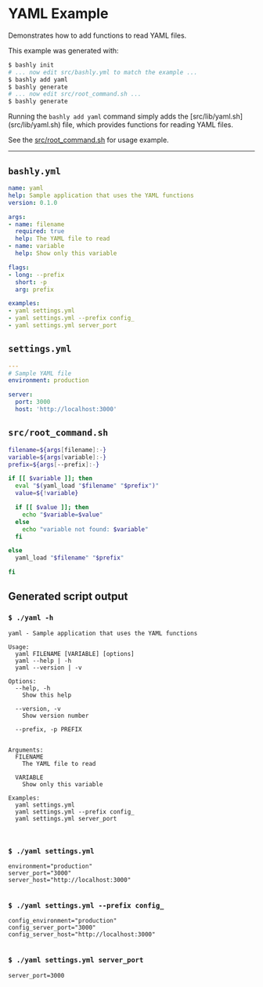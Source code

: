 # YAML Example

Demonstrates how to add functions to read YAML files.

This example was generated with:

```bash
$ bashly init
# ... now edit src/bashly.yml to match the example ...
$ bashly add yaml
$ bashly generate
# ... now edit src/root_command.sh ...
$ bashly generate
```

Running the `bashly add yaml` command simply adds the [src/lib/yaml.sh]
(src/lib/yaml.sh) file, which provides functions for reading YAML files.

See the [src/root_command.sh](src/root_command.sh) for usage example.


<!-- include: settings.yml src/root_command.sh -->

-----

## `bashly.yml`

```yaml
name: yaml
help: Sample application that uses the YAML functions
version: 0.1.0

args:
- name: filename
  required: true
  help: The YAML file to read
- name: variable
  help: Show only this variable

flags:
- long: --prefix
  short: -p
  arg: prefix

examples:
- yaml settings.yml
- yaml settings.yml --prefix config_
- yaml settings.yml server_port
```


## `settings.yml`

```yaml
---
# Sample YAML file
environment: production

server:
  port: 3000
  host: 'http://localhost:3000'

```

## `src/root_command.sh`

```bash
filename=${args[filename]:-}
variable=${args[variable]:-}
prefix=${args[--prefix]:-}

if [[ $variable ]]; then
  eval "$(yaml_load "$filename" "$prefix")"
  value=${!variable}

  if [[ $value ]]; then
    echo "$variable=$value"
  else
    echo "variable not found: $variable"
  fi

else
  yaml_load "$filename" "$prefix"

fi
```


## Generated script output

### `$ ./yaml -h`

```shell
yaml - Sample application that uses the YAML functions

Usage:
  yaml FILENAME [VARIABLE] [options]
  yaml --help | -h
  yaml --version | -v

Options:
  --help, -h
    Show this help

  --version, -v
    Show version number

  --prefix, -p PREFIX


Arguments:
  FILENAME
    The YAML file to read

  VARIABLE
    Show only this variable

Examples:
  yaml settings.yml
  yaml settings.yml --prefix config_
  yaml settings.yml server_port



```

### `$ ./yaml settings.yml`

```shell
environment="production"
server_port="3000"
server_host="http://localhost:3000"


```

### `$ ./yaml settings.yml --prefix config_`

```shell
config_environment="production"
config_server_port="3000"
config_server_host="http://localhost:3000"


```

### `$ ./yaml settings.yml server_port`

```shell
server_port=3000


```




